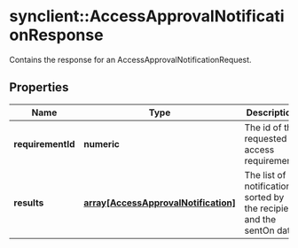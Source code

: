 # synclient::AccessApprovalNotificationResponse

Contains the response for an AccessApprovalNotificationRequest.
## Properties
Name | Type | Description | Notes
------------ | ------------- | ------------- | -------------
**requirementId** | **numeric** | The id of the requested access requirement. | [optional] 
**results** | [**array[AccessApprovalNotification]**](AccessApprovalNotification.md) | The list of notifications, sorted by the recipient and the sentOn date. | [optional] 



